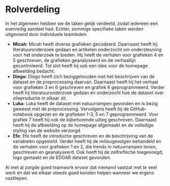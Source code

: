 # Rolverdeling

In het algemeen hebben we de taken gelijk verdeeld, zodat iedereen een evenredig aandeel had. Echter, sommige specifieke taken werden uitgevoerd door individuele teamleden:

- **Micah**: Micah heeft diverse grafieken gecodeerd. Daarnaast heeft hij literatuuronderzoek gedaan en artikelen onderzocht om ondersteuning voor het onderzoek te bieden. Hij heeft de verhalen voor grafieken 4 en 5 geschreven, de grafieken geanalyseerd en de verhaallijn gecontroleerd. Tot slot heeft hij ook een idee voor de homepage afbeelding bedacht.
- **Diego**: Diego heeft zich beziggehouden met het beschrijven van de dataset en de preprocessing daarvan. Daarnaast heeft hij het verhaal voor grafieken 3 en 6 geschreven en grafiek 6 geprogrammeerd. Verder heeft hij literatuuronderzoek gedaan en onderzocht hoe de dataset over olieproductie in elkaar zit.
- **Luka**: Luka heeft de dataset met natuurrampen gevonden en is bezig geweest met de preprocessing. Vervolgens heeft hij de GitHub-notebook opgezet en de grafieken 1-3, 5 en 7 geprogrammeerd. Voor grafiek 7 heeft hij ook de bijbehorende uitleg geschreven. Daarnaast heeft hij de afbeelding op de homepage afgemaakt en de volledige styling van de website verzorgd.
- **Efe**: Efe heeft de introductie geschreven en de beschrijving van de variabelen opgesteld. Verder heeft hij de milieugevolgen behandeld en de verhalen voor grafieken 1 en 2, die trends in natuurrampen tonen, geschreven en geanalyseerd. Ook heeft hij de zelfreflectie toegevoegd, logo gemaakt en de EDGAR dataset gevonden.

Al met al zorgde goed teamwork ervoor dat niemand vastzat met te veel werk en dat we elkaar steeds goed konden helpen wanneer we ergens vastliepen.
